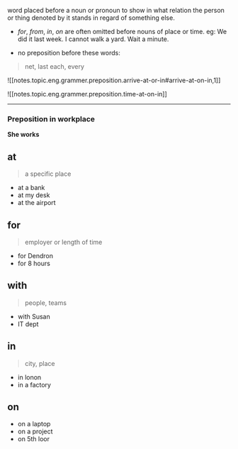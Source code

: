 
word placed before a noun or pronoun to show in what relation the person or thing denoted by it stands in regard of something else.

- _for_, _from_, _in_, _on_ are often omitted before nouns of place or time.
eg: We did it last week. I cannot  walk a yard. Wait a minute.

- no preposition before these words:
> net, last each, every

![[notes.topic.eng.grammer.preposition.arrive-at-or-in#arrive-at-on-in,1]]

![[notes.topic.eng.grammer.preposition.time-at-on-in]]

***
### Preposition in workplace


__She works__

## at
>a specific place

- at a bank
- at my desk
- at the airport

## for
>employer or length of time

- for Dendron
- for 8 hours

## with
>people, teams

- with Susan
- IT dept

## in
>city, place

- in lonon
- in a factory

## on
- on a laptop
- on a project 
- on 5th loor


